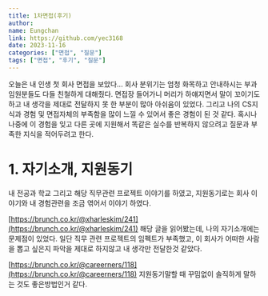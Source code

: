 ```yaml
---
title: 1차면접(후기)
author:
name: Eungchan
link: https://github.com/yec3168
date: 2023-11-16
categories: ["면접", "질문"]
tags: ["면접", "후기", "질문"]
---
```


오늘은 내 인생 첫 회사 면접을 보았다... 회사 분위기는 엄청 화목하고 안내하시는 부과 임원분들도 다들 친철하게 대해줬다. 면접장 들어가니 머리가 하얘지면서 말이 꼬이기도하고 내 생각을 제대로 전달하지 못 한 부분이 많아 아쉬움이 있었다. 그리고 나의 CS지식과 경험 및 면접자체의 부족함을 많이 느낄 수 있어서 좋은 경험이 된 것 같다. 혹시나 나중에 이 경험을 잊고 다른 곳에 지원해서 똑같은 실수를 반복하지 않으려고 질문과 부족한 지식을 적어두려고 한다.

# 1. 자기소개, 지원동기
내 전공과 학교 그리고 해당 직무관련 프로젝트 이야기를 하였고, 지원동기로는 회사 이야기와 내 경험관련을 조금 엮어서 이야기 하였다.

[https://brunch.co.kr/@xharleskim/241](https://brunch.co.kr/@xharleskim/241) 해당 글을 읽어봤는데, 나의 자기소개에는 문제점이 있었다. 일단 직무 관련 프로젝트의 임펙트가 부족했고, 이 회사가 어떠한 사람을 뽑고 싶은지 파악을 제대로 하지않고 내 생각만 전달한것 같았다. 

[https://brunch.co.kr/@careerners/118](https://brunch.co.kr/@careerners/118) 지원동기말할 때 꾸밈없이 솔직하게 말하는 것도 좋은방법인거 같다.




